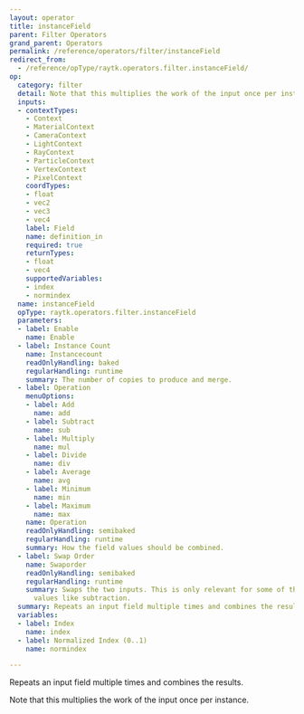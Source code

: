 ```yaml
---
layout: operator
title: instanceField
parent: Filter Operators
grand_parent: Operators
permalink: /reference/operators/filter/instanceField
redirect_from:
  - /reference/opType/raytk.operators.filter.instanceField/
op:
  category: filter
  detail: Note that this multiplies the work of the input once per instance.
  inputs:
  - contextTypes:
    - Context
    - MaterialContext
    - CameraContext
    - LightContext
    - RayContext
    - ParticleContext
    - VertexContext
    - PixelContext
    coordTypes:
    - float
    - vec2
    - vec3
    - vec4
    label: Field
    name: definition_in
    required: true
    returnTypes:
    - float
    - vec4
    supportedVariables:
    - index
    - normindex
  name: instanceField
  opType: raytk.operators.filter.instanceField
  parameters:
  - label: Enable
    name: Enable
  - label: Instance Count
    name: Instancecount
    readOnlyHandling: baked
    regularHandling: runtime
    summary: The number of copies to produce and merge.
  - label: Operation
    menuOptions:
    - label: Add
      name: add
    - label: Subtract
      name: sub
    - label: Multiply
      name: mul
    - label: Divide
      name: div
    - label: Average
      name: avg
    - label: Minimum
      name: min
    - label: Maximum
      name: max
    name: Operation
    readOnlyHandling: semibaked
    regularHandling: runtime
    summary: How the field values should be combined.
  - label: Swap Order
    name: Swaporder
    readOnlyHandling: semibaked
    regularHandling: runtime
    summary: Swaps the two inputs. This is only relevant for some of the `Operation`
      values like subtraction.
  summary: Repeats an input field multiple times and combines the results.
  variables:
  - label: Index
    name: index
  - label: Normalized Index (0..1)
    name: normindex

---
```



Repeats an input field multiple times and combines the results.

Note that this multiplies the work of the input once per instance.